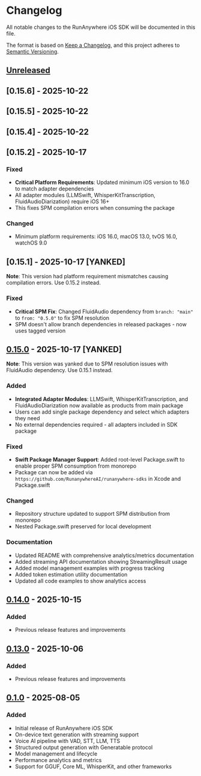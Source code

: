 # Changelog

All notable changes to the RunAnywhere iOS SDK will be documented in this file.

The format is based on [Keep a Changelog](https://keepachangelog.com/en/1.0.0/),
and this project adheres to [Semantic Versioning](https://semver.org/spec/v2.0.0.html).

## [Unreleased]

## [0.15.6] - 2025-10-22

## [0.15.5] - 2025-10-22

## [0.15.4] - 2025-10-22

## [0.15.2] - 2025-10-17

### Fixed
- **Critical Platform Requirements**: Updated minimum iOS version to 16.0 to match adapter dependencies
- All adapter modules (LLMSwift, WhisperKitTranscription, FluidAudioDiarization) require iOS 16+
- This fixes SPM compilation errors when consuming the package

### Changed
- Minimum platform requirements: iOS 16.0, macOS 13.0, tvOS 16.0, watchOS 9.0

## [0.15.1] - 2025-10-17 [YANKED]

**Note**: This version had platform requirement mismatches causing compilation errors. Use 0.15.2 instead.

### Fixed
- **Critical SPM Fix**: Changed FluidAudio dependency from `branch: "main"` to `from: "0.5.0"` to fix SPM resolution
- SPM doesn't allow branch dependencies in released packages - now uses tagged version

## [0.15.0] - 2025-10-17 [YANKED]

**Note**: This version was yanked due to SPM resolution issues with FluidAudio dependency. Use 0.15.1 instead.

### Added
- **Integrated Adapter Modules**: LLMSwift, WhisperKitTranscription, and FluidAudioDiarization now available as products from main package
- Users can add single package dependency and select which adapters they need
- No external dependencies required - all adapters included in SDK package

### Fixed
- **Swift Package Manager Support**: Added root-level Package.swift to enable proper SPM consumption from monorepo
- Package can now be added via `https://github.com/RunanywhereAI/runanywhere-sdks` in Xcode and Package.swift

### Changed
- Repository structure updated to support SPM distribution from monorepo
- Nested Package.swift preserved for local development

### Documentation
- Updated README with comprehensive analytics/metrics documentation
- Added streaming API documentation showing StreamingResult usage
- Added model management examples with progress tracking
- Added token estimation utility documentation
- Updated all code examples to show analytics access

## [0.14.0] - 2025-10-15

### Added
- Previous release features and improvements

## [0.13.0] - 2025-10-06

### Added
- Previous release features and improvements

## [0.1.0] - 2025-08-05

### Added
- Initial release of RunAnywhere iOS SDK
- On-device text generation with streaming support
- Voice AI pipeline with VAD, STT, LLM, TTS
- Structured output generation with Generatable protocol
- Model management and lifecycle
- Performance analytics and metrics
- Support for GGUF, Core ML, WhisperKit, and other frameworks

[Unreleased]: https://github.com/RunanywhereAI/runanywhere-sdks/compare/v0.15.0...HEAD
[0.15.0]: https://github.com/RunanywhereAI/runanywhere-sdks/compare/v0.14.0...v0.15.0
[0.14.0]: https://github.com/RunanywhereAI/runanywhere-sdks/compare/v0.13.0...v0.14.0
[0.13.0]: https://github.com/RunanywhereAI/runanywhere-sdks/compare/v0.1.0...v0.13.0
[0.1.0]: https://github.com/RunanywhereAI/runanywhere-sdks/releases/tag/v0.1.0

